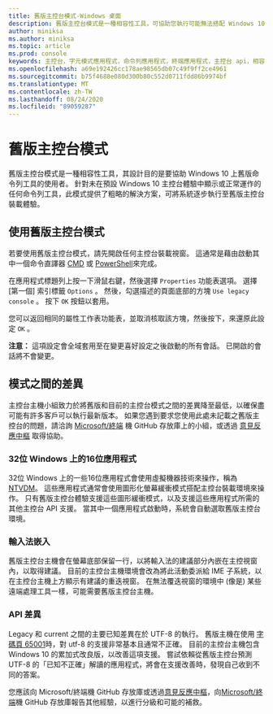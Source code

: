 ```yaml
---
title: 舊版主控台模式-Windows 桌面
description: 舊版主控台模式是一種相容性工具，可協助您執行可能無法搭配 Windows 10 主控台主機運作的命令列應用程式。
author: miniksa
ms.author: miniksa
ms.topic: article
ms.prod: console
keywords: 主控台，字元模式應用程式，命令列應用程式，終端應用程式，主控台 api，相容性
ms.openlocfilehash: a69e192426cc178ae98565db07c49f9ff2ce4961
ms.sourcegitcommit: b75f4688e080d300b80c552d0711fdd86b9974bf
ms.translationtype: MT
ms.contentlocale: zh-TW
ms.lasthandoff: 08/24/2020
ms.locfileid: "89059287"
---
```

# <a name="legacy-console-mode"></a>舊版主控台模式

舊版主控台模式是一種相容性工具，其設計目的是要協助 Windows 10 上舊版命令列工具的使用者。 針對未在預設 Windows 10 主控台體驗中顯示或正常運作的任何命令列工具，此模式提供了粗略的解決方案，可將系統逐步執行至舊版主控台裝載體驗。

## <a name="using-legacy-console-mode"></a>使用舊版主控台模式

若要使用舊版主控台模式，請先開啟任何主控台裝載視窗。 這通常是藉由啟動其中一個命令直譯器 [CMD](https://docs.microsoft.com/windows-server/administration/windows-commands/cmd) 或 [PowerShell](https://docs.microsoft.com/powershell/scripting/install/installing-windows-powershell)來完成。

在應用程式標題列上按一下滑鼠右鍵，然後選擇 `Properties` 功能表選項。 選擇 [第一個] 索引標籤 `Options` 。 然後，勾選描述的頁面底部的方塊 `Use legacy console` 。 按下 `OK` 按鈕以套用。

您可以返回相同的屬性工作表功能表，並取消核取該方塊，然後按下，來還原此設定 `OK` 。

**注意：** 這項設定會全域套用至在變更喜好設定之後啟動的所有會話。 已開啟的會話將不會變更。

## <a name="differences-between-modes"></a>模式之間的差異

主控台主機小組致力於將舊版和目前的主控台模式之間的差異降至最低，以確保盡可能有許多客戶可以執行最新版本。 如果您遇到要求您使用此處未記載之舊版主控台的問題，請洽詢 [Microsoft/終端](https://github.com/microsoft/terminal/) 機 GitHub 存放庫上的小組，或透過 [意見反應中樞](https://docs.microsoft.com/windows-insider/feedback-hub/feedback-hub-app) 取得協助。

### <a name="16-bit-applications-on-32-bit-windows"></a>32位 Windows 上的16位應用程式

32位 Windows 上的一些16位應用程式會使用虛擬機器技術來操作，稱為 [NTVDM](https://docs.microsoft.com/windows/compatibility/ntvdm-and-16-bit-app-support)。 這些應用程式通常會使用圖形化螢幕緩衝模式搭配主控台裝載環境來操作。 只有舊版主控台體驗支援這些圖形緩衝模式，以及支援這些應用程式所需的其他主控台 API 支援。 當其中一個應用程式啟動時，系統會自動選取舊版主控台環境。

### <a name="ime-embedding"></a>輸入法嵌入

舊版主控台主機會在螢幕底部保留一行，以將輸入法的建議部分內嵌在主控視窗內，以取得建議。 目前的主控台主機環境會改為將此活動委派給 IME 子系統，以在主控台主機上方顯示有建議的重迭視窗。 在無法覆迭視窗的環境中 (像是) 某些遠端處理工具一樣，可能需要舊版主控台主機。

### <a name="api-differences"></a>API 差異

Legacy 和 current 之間的主要已知差異在於 UTF-8 的執行。 舊版主機在使用 [字碼頁 65001](https://docs.microsoft.com/windows/win32/intl/code-pages)時，對 utf-8 的支援非常基本且通常不正確。 目前的主控台主機包含 Windows 10 的累加式改良版，以改善這項支援。 嘗試依賴從舊版主控台預測 UTF-8 的「已知不正確」解讀的應用程式，將會在支援改善時，發現自己收到不同的答案。 

您應該向 Microsoft/終端機 GitHub 存放庫或透過[意見反應中樞](https://docs.microsoft.com/windows-insider/feedback-hub/feedback-hub-app)，向[Microsoft/終端](https://github.com/microsoft/terminal/)機 GitHub 存放庫報告其他經驗，以進行分級和可能的補救。